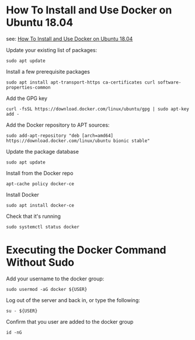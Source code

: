 
# How To Install and Use Docker on Ubuntu 18.04

see:
[How To Install and Use Docker on Ubuntu 18.04](https://www.digitalocean.com/community/tutorials/how-to-install-and-use-docker-on-ubuntu-18-04)



Update your existing list of packages:

    sudo apt update

 Install a few prerequisite packages

    sudo apt install apt-transport-https ca-certificates curl software-properties-common

Add the GPG key

    curl -fsSL https://download.docker.com/linux/ubuntu/gpg | sudo apt-key add -

Add the Docker repository to APT sources:

    sudo add-apt-repository "deb [arch=amd64] https://download.docker.com/linux/ubuntu bionic stable"

Update the package database 

    sudo apt update

Install from the Docker repo
 
    apt-cache policy docker-ce


Install Docker

    sudo apt install docker-ce

Check that it's running

    sudo systemctl status docker






# Executing the Docker Command Without Sudo 


Add your username to the docker group:

    sudo usermod -aG docker ${USER}


Log out of the server and back in, or type the following:

    su - ${USER}

Confirm that you user are added to the docker group

    id -nG







